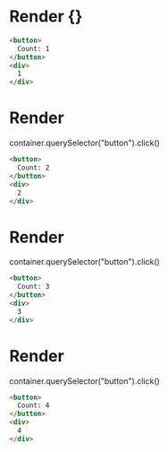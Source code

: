 # Render {}
```html
<button>
  Count: 1
</button>
<div>
  1
</div>
```


# Render 
container.querySelector("button").click()

```html
<button>
  Count: 2
</button>
<div>
  2
</div>
```


# Render 
container.querySelector("button").click()

```html
<button>
  Count: 3
</button>
<div>
  3
</div>
```


# Render 
container.querySelector("button").click()

```html
<button>
  Count: 4
</button>
<div>
  4
</div>
```